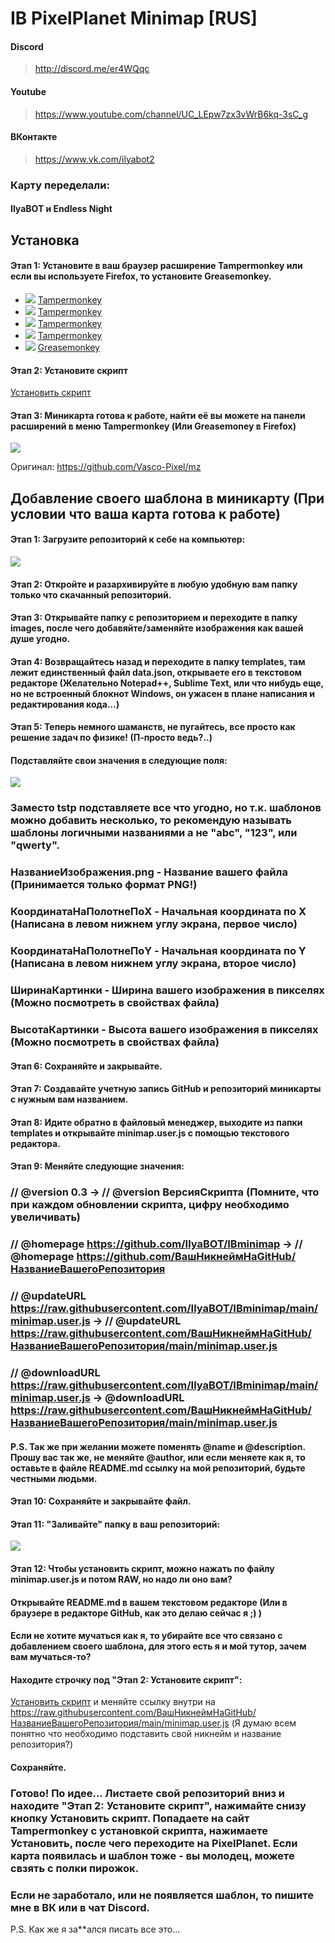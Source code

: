 # IB PixelPlanet Minimap [RUS]
#### Discord 
> http://discord.me/er4WQqc
#### Youtube 
> https://www.youtube.com/channel/UC_LEpw7zx3vWrB6kq-3sC_g
#### ВКонтакте
> https://www.vk.com/ilyabot2
### Карту переделали:
#### IlyaBOT и Endless Night

## Установка
#### Этап 1: Установите в ваш браузер расширение Tampermonkey или если вы используете Firefox, то установите Greasemonkey.
* ![](https://raw.githubusercontent.com/reek/anti-adblock-killer/gh-pages/images/chrome.png) [Tampermonkey](https://chrome.google.com/webstore/detail/tampermonkey/dhdgffkkebhmkfjojejmpbldmpobfkfo)
* ![](https://raw.githubusercontent.com/reek/anti-adblock-killer/gh-pages/images/opera.png) [Tampermonkey](https://addons.opera.com/extensions/details/tampermonkey-beta/)
* ![](https://raw.githubusercontent.com/reek/anti-adblock-killer/gh-pages/images/safari.png) [Tampermonkey](https://safari.tampermonkey.net/tampermonkey.safariextz)
* ![](https://raw.githubusercontent.com/reek/anti-adblock-killer/gh-pages/images/msedge.png) [Tampermonkey](https://www.microsoft.com/store/p/tampermonkey/9nblggh5162s)
* ![](https://raw.githubusercontent.com/reek/anti-adblock-killer/gh-pages/images/firefox.png) [Greasemonkey](https://addons.mozilla.org/firefox/addon/greasemonkey/)

#### Этап 2: Установите скрипт
<a href="https://raw.githubusercontent.com/Ktoto25/jlpo/main/minimap.user.js">Установить скрипт</a>

#### Этап 3: Миникарта готова к работе, найти её вы можете на панели расширений в меню Tampermonkey (Или Greasemoney в Firefox)

![](https://github.com/IlyaBOT/IBminimap/blob/main/images/image_2020-10-13_120039.png)

Оригинал: https://github.com/Vasco-Pixel/mz

## Добавление своего шаблона в миникарту (При условии что ваша карта готова к работе)
#### Этап 1: Загрузите репозиторий к себе на компьютер:
![](https://github.com/IlyaBOT/IBminimap/blob/main/images/qHsAOHJHC4Y.jpg)
#### Этап 2: Откройте и разархивируйте в любую удобную вам папку только что скачанный репозиторий.
#### Этап 3: Открывайте папку с репозиторием и переходите в папку images, после чего добавяйте/заменяйте изображения как вашей душе угодно.
#### Этап 4: Возвращайтесь назад и переходите в папку templates, там лежит единственный файл data.json, открываете его в текстовом редакторе (Желательно Notepad++, Sublime Text, или что нибудь еще, но не встроенный блокнот Windows, он ужасен в плане написания и редактирования кода...)
#### Этап 5: Теперь немного шаманств, не пугайтесь, все просто как решение задач по физике! (П-просто ведь?..)
#### Подставляйте свои значения в следующие поля:
![](https://github.com/IlyaBOT/IBminimap/blob/main/images/image_2020-10-13_110734.png)
### Заместо tstp подставляете все что угодно, но т.к. шаблонов можно добавить несколько, то рекомендую называть шаблоны логичными названиями а не "abc", "123", или "qwerty".
### НазваниеИзображения.png - Название вашего файла (Принимается только формат PNG!)
### КоординатаНаПолотнеПоX - Начальная координата по X (Написана в левом нижнем углу экрана, первое число)
### КоординатаНаПолотнеПоY - Начальная координата по Y (Написана в левом нижнем углу экрана, второе число)
### ШиринаКартинки - Ширина вашего изображения в пикселях (Можно посмотреть в свойствах файла)
### ВысотаКартинки - Высота вашего изображения в пикселях (Можно посмотреть в свойствах файла)
#### Этап 6: Сохраняйте и закрывайте.
#### Этап 7: Создавайте учетную запись GitHub и репозиторий миникарты с нужным вам названием.
#### Этап 8: Идите обратно в файловый менеджер, выходите из папки templates и открывайте minimap.user.js с помощью текстового редактора.
#### Этап 9: Меняйте следующие значения:
### // @version      0.3 -> // @version      ВерсияСкрипта (Помните, что при каждом обновлении скрипта, цифру необходимо увеличивать)
### // @homepage     https://github.com/IlyaBOT/IBminimap -> // @homepage     https://github.com/ВашНикнеймНаGitHub/НазваниеВашегоРепозитория
### // @updateURL    https://raw.githubusercontent.com/IlyaBOT/IBminimap/main/minimap.user.js -> // @updateURL    https://raw.githubusercontent.com/ВашНикнеймНаGitHub/НазваниеВашегоРепозитория/main/minimap.user.js
### // @downloadURL  https://raw.githubusercontent.com/IlyaBOT/IBminimap/main/minimap.user.js -> @downloadURL  https://raw.githubusercontent.com/ВашНикнеймНаGitHub/НазваниеВашегоРепозитория/main/minimap.user.js
#### P.S. Так же при желании можете поменять @name и @description. Прошу вас так же, не меняйте @author, или если меняете как я, то оставьте в файле README.md ссылку на мой репозиторий, будьте честными людьми.

#### Этап 10: Сохраняйте и закрывайте файл.
#### Этап 11: "Заливайте" папку в ваш репозиторий:
![](https://github.com/IlyaBOT/IBminimap/blob/main/images/image_2020-10-13_112803.png)
#### Этап 12: Чтобы установить скрипт, можно нажать по файлу minimap.user.js и потом RAW, но надо ли оно вам? 
#### Открывайте README.md в вашем текстовом редакторе (Или в браузере в редакторе GitHub, как это делаю сейчас я ;) )
#### Если не хотите мучаться как я, то убирайте все что связано с добавлением своего шаблона, для этого есть я и мой тутор, зачем вам мучаться-то?
#### Находите строчку под "Этап 2: Установите скрипт":
<a href="https://raw.githubusercontent.com/IlyaBOT/IBminimap/main/minimap.user.js">Установить скрипт</a> и меняйте ссылку внутри на
https://raw.githubusercontent.com/ВашНикнеймНаGitHub/НазваниеВашегоРепозитория/main/minimap.user.js (Я думаю всем понятно что необходимо подставить свой никнейм и название репозитория?)
#### Сохраняйте.
### Готово! По идее... Листаете свой репозиторий вниз и находите "Этап 2: Установите скрипт", нажимайте снизу кнопку Установить скрипт. Попадаете на сайт Tampermonkey с установкой скрипта, нажимаете Установить, после чего переходите на PixelPlanet. Если карта появилась и шаблон тоже - вы молодец, можете свзять с полки пирожок. 
### Если не заработало, или не появляется шаблон, то пишите мне в ВК или в чат Discord.
P.S. Как же я за**ался писать все это...
